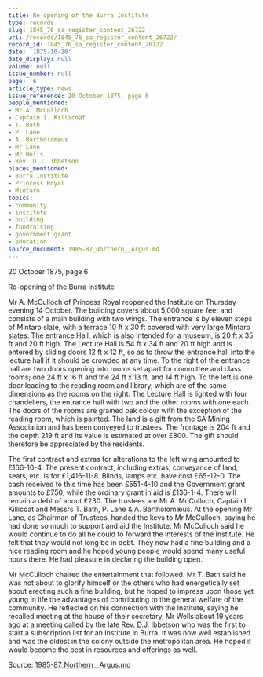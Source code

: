 ```yaml
---
title: Re-opening of the Burra Institute
type: records
slug: 1845_76_sa_register_content_26722
url: /records/1845_76_sa_register_content_26722/
record_id: 1845_76_sa_register_content_26722
date: '1875-10-20'
date_display: null
volume: null
issue_number: null
page: '6'
article_type: news
issue_reference: 20 October 1875, page 6
people_mentioned:
- Mr A. McCulloch
- Captain I. Killicoat
- T. Bath
- P. Lane
- A. Bartholomæus
- Mr Lane
- Mr Wells
- Rev. D.J. Ibbetson
places_mentioned:
- Burra Institute
- Princess Royal
- Mintaro
topics:
- community
- institute
- building
- fundraising
- government grant
- education
source_document: 1985-87_Northern__Argus.md
---
```


20 October 1875, page 6

Re-opening of the Burra Institute

Mr A. McCulloch of Princess Royal reopened the Institute on Thursday evening 14 October.  The building covers about 5,000 square feet and consists of a main building with two wings.  The entrance is by eleven steps of Mintaro slate, with a terrace 10 ft x 30 ft covered with very large Mintaro slates.  The entrance Hall, which is also intended for a museum, is 20 ft x 35 ft and 20 ft high.  The Lecture Hall is 54 ft x 34 ft and 20 ft high and is entered by sliding doors 12 ft x 12 ft, so as to throw the entrance hall into the lecture hall if it should be crowded at any time.  To the right of the entrance hall are two doors opening into rooms set apart for committee and class rooms; one 24 ft x 16 ft and the 24 ft x 13 ft, and 14 ft high.  To the left is one door leading to the reading room and library, which are of the same dimensions as the rooms on the right.  The Lecture Hall is lighted with four chandeliers, the entrance hall with two and the other rooms with one each.  The doors of the rooms are grained oak colour with the exception of the reading room, which is painted.  The land is a gift from the SA Mining Association and has been conveyed to trustees.  The frontage is 204 ft and the depth 219 ft and its value is estimated at over £800.  The gift should therefore be appreciated by the residents.

The first contract and extras for alterations to the left wing amounted to £166-10-4.  The present contract, including extras, conveyance of land, seats, etc. is for £1,416-11-8.  Blinds, lamps etc. have cost £65-12-0.  The cash received to this time has been £551-4-10 and the Government grant amounts to £750, while the ordinary grant in aid is £136-1-4.  There will remain a debt of about £230.  The trustees are Mr A. McCulloch, Captain I. Killicoat and Messrs T. Bath, P. Lane & A. Bartholomæus.  At the opening Mr Lane, as Chairman of Trustees, handed the keys to Mr McCulloch, saying he had done so much to support and aid the Institute.  Mr McCulloch said he would continue to do all he could to forward the interests of the Institute.  He felt that they would not long be in debt.  They now had a fine building and a nice reading room and he hoped young people would spend many useful hours there.  He had pleasure in declaring the building open.

Mr McCulloch chaired the entertainment that followed.  Mr T. Bath said he was not about to glorify himself or the others who had energetically set about erecting such a fine building, but he hoped to impress upon those yet young in life the advantages of contributing to the general welfare of the community.  He reflected on his connection with the Institute, saying he recalled meeting at the house of their secretary, Mr Wells about 19 years ago at a meeting called by the late Rev. D.J. Ibbetson who was the first to start a subscription list for an Institute in Burra.  It was now well established and was the oldest in the colony outside the metropolitan area.  He hoped it would become the best in resources and offerings as well.

Source: [1985-87_Northern__Argus.md](/downloads/markdown/1985-87_Northern__Argus.md)
